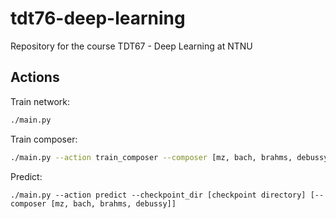 # tdt76-deep-learning
Repository for the course TDT67 - Deep Learning at NTNU


## Actions
Train network:

```bash
./main.py 
```

Train composer:
```bash
./main.py --action train_composer --composer [mz, bach, brahms, debussy] --training_data [data/training/{composer}_fs1/]
```

Predict:
```
./main.py --action predict --checkpoint_dir [checkpoint directory] [--composer [mz, bach, brahms, debussy]]
```